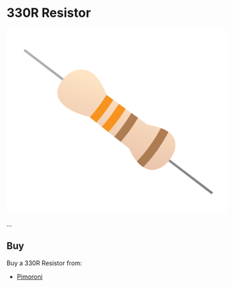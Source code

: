 # 330R Resistor

![330R Resistor](resistor-330r.png)

...

## Buy

Buy a 330R Resistor from:

- [Pimoroni](http://shop.pimoroni.com/products/resistor-grab-bag)
